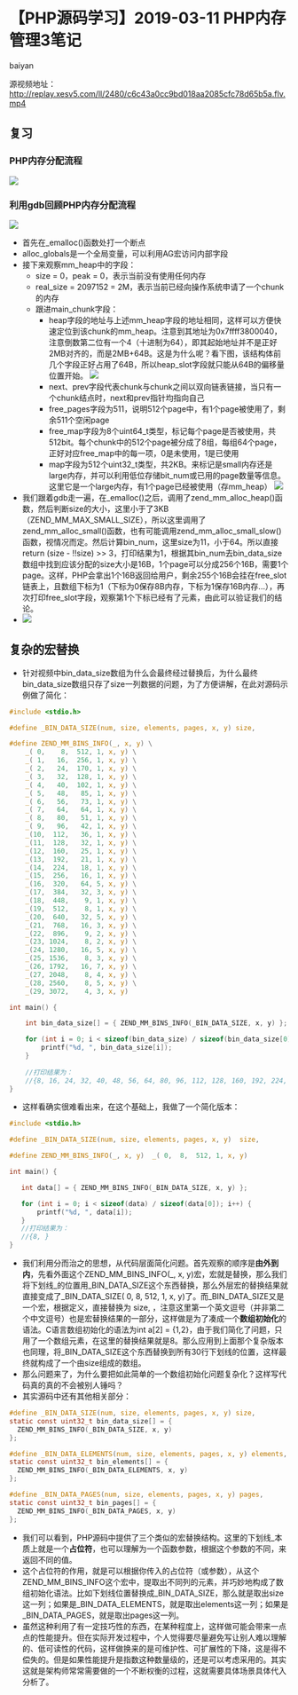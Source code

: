 # **【PHP源码学习】2019-03-11 PHP内存管理3笔记**
baiyan

源视频地址：http://replay.xesv5.com/ll/2480/c6c43a0cc9bd018aa2085cfc78d65b5a.flv.mp4

## 复习
### PHP内存分配流程
![](http://pq370w15r.bkt.clouddn.com/notebook/2019/4/19/1555663981652.png)
### 利用gdb回顾PHP内存分配流程
![](http://pq370w15r.bkt.clouddn.com/notebook/2019/4/19/1555666908321.png)
 - 首先在_emalloc()函数处打一个断点
 - alloc_globals是一个全局变量，可以利用AG宏访问内部字段
 - 接下来观察mm_heap中的字段： 
    - size = 0，peak = 0，表示当前没有使用任何内存
    - real_size = 2097152 = 2M，表示当前已经向操作系统申请了一个chunk的内存
	- 跟进main_chunk字段：
	   - heap字段的地址与上述mm_heap字段的地址相同，这样可以方便快速定位到该chunk的mm_heap。注意到其地址为0x7ffff3800040，注意倒数第二位有一个4（十进制为64），即其起始地址并不是正好2MB对齐的，而是2MB+64B。这是为什么呢？看下图，该结构体前几个字段正好占用了64B，所以heap_slot字段就只能从64B的偏移量位置开始。
![](http://pq370w15r.bkt.clouddn.com/notebook/2019/4/19/1555666460892.png)
	   - next、prev字段代表chunk与chunk之间以双向链表链接，当只有一个chunk结点时，next和prev指针均指向自己
	   - free_pages字段为511，说明512个page中，有1个page被使用了，剩余511个空闲page
	   - free_map字段为8个uint64_t类型，标记每个page是否被使用，共512bit。每个chunk中的512个page被分成了8组，每组64个page，正好对应free_map中的每一项，0是未使用，1是已使用
	   - map字段为512个uint32_t类型，共2KB。来标记是small内存还是large内存，并可以利用低位存储bit_num或已用的page数量等信息。这里它是一个large内存，有1个page已经被使用（存mm_heap）
![](http://pq370w15r.bkt.clouddn.com/notebook/2019/4/19/1555673383217.png)
 - 我们跟着gdb走一遍，在_emalloc()之后，调用了zend_mm_alloc_heap()函数，然后判断size的大小，这里小于了3KB（ZEND_MM_MAX_SMALL_SIZE），所以这里调用了zend_mm_alloc_small()函数，也有可能调用zend_mm_alloc_small_slow()函数，视情况而定。然后计算bin_num，这里size为11，小于64。所以直接return (size - !!size) >> 3，打印结果为1，根据其bin_num去bin_data_size数组中找到应该分配的size大小是16B，1个page可以分成256个16B，需要1个page。这样，PHP会拿出1个16B返回给用户，剩余255个16B会挂在free_slot链表上，且数组下标为1（下标为0保存8B内存，下标为1保存16B内存...），再次打印free_slot字段，观察第1个下标已经有了元素，由此可以验证我们的结论。
 - ![](http://pq370w15r.bkt.clouddn.com/notebook/2019/4/19/1555674009360.png)
## 复杂的宏替换
 - 针对视频中bin_data_size数组为什么会最终经过替换后，为什么最终bin_data_size数组只存了size一列数据的问题，为了方便讲解，在此对源码示例做了简化：
```c
#include <stdio.h>

#define _BIN_DATA_SIZE(num, size, elements, pages, x, y) size,

#define ZEND_MM_BINS_INFO(_, x, y) \
    _( 0,    8,  512, 1, x, y) \
    _( 1,   16,  256, 1, x, y) \
    _( 2,   24,  170, 1, x, y) \
    _( 3,   32,  128, 1, x, y) \
    _( 4,   40,  102, 1, x, y) \
    _( 5,   48,   85, 1, x, y) \
    _( 6,   56,   73, 1, x, y) \
    _( 7,   64,   64, 1, x, y) \
    _( 8,   80,   51, 1, x, y) \
    _( 9,   96,   42, 1, x, y) \
    _(10,  112,   36, 1, x, y) \
    _(11,  128,   32, 1, x, y) \
    _(12,  160,   25, 1, x, y) \
    _(13,  192,   21, 1, x, y) \
    _(14,  224,   18, 1, x, y) \
    _(15,  256,   16, 1, x, y) \
    _(16,  320,   64, 5, x, y) \
    _(17,  384,   32, 3, x, y) \
    _(18,  448,    9, 1, x, y) \
    _(19,  512,    8, 1, x, y) \
    _(20,  640,   32, 5, x, y) \
    _(21,  768,   16, 3, x, y) \
    _(22,  896,    9, 2, x, y) \
    _(23, 1024,    8, 2, x, y) \
    _(24, 1280,   16, 5, x, y) \
    _(25, 1536,    8, 3, x, y) \
    _(26, 1792,   16, 7, x, y) \
    _(27, 2048,    8, 4, x, y) \
    _(28, 2560,    8, 5, x, y) \
    _(29, 3072,    4, 3, x, y)

int main() {

    int bin_data_size[] = { ZEND_MM_BINS_INFO(_BIN_DATA_SIZE, x, y) };

    for (int i = 0; i < sizeof(bin_data_size) / sizeof(bin_data_size[0]); i++) {
        printf("%d, ", bin_data_size[i]);
    }
    
    //打印结果为：
    //{8, 16, 24, 32, 40, 48, 56, 64, 80, 96, 112, 128, 160, 192, 224, 256, 320, 384, 448, 512, 640, 768, 896, 1024, 1280, 1536, 1792, 2048, 2560, 3072}
}
```
 - 这样看确实很难看出来，在这个基础上，我做了一个简化版本：
 ```c
 #include <stdio.h>

#define _BIN_DATA_SIZE(num, size, elements, pages, x, y)  size,

#define ZEND_MM_BINS_INFO(_, x, y)  _( 0,  8,  512, 1, x, y)

int main() {

    int data[] = { ZEND_MM_BINS_INFO(_BIN_DATA_SIZE, x, y) };

    for (int i = 0; i < sizeof(data) / sizeof(data[0]); i++) {
        printf("%d, ", data[i]);
    }
    //打印结果为：
    //{8, }
}
 ```
  - 我们利用分而治之的思想，从代码层面简化问题。首先观察的顺序是**由外到内**，先看外面这个ZEND_MM_BINS_INFO(\_, x, y)宏，宏就是替换，那么我们将下划线_的位置用_BIN_DATA_SIZE这个东西替换，那么外层宏的替换结果就直接变成了_BIN_DATA_SIZE( 0, 8, 512, 1, x, y)了。而_BIN_DATA_SIZE又是一个宏，根据定义，直接替换为 size,   ，注意这里第一个英文逗号（并非第二个中文逗号）也是宏替换结果的一部分，这样做是为了凑成一个**数组初始化**的语法。C语言数组初始化的语法为int a[2] = {1,2}，由于我们简化了问题，只用了一个数组元素，在这里的替换结果就是8。那么应用到上面那个复杂版本也同理，将_BIN_DATA_SIZE这个东西替换到所有30行下划线的位置，这样最终就构成了一个由size组成的数组。
  - 那么问题来了，为什么要把如此简单的一个数组初始化问题复杂化？这样写代码真的真的不会被别人锤吗？
  - 其实源码中还有其他相关部分：
```c
#define _BIN_DATA_SIZE(num, size, elements, pages, x, y) size,
static const uint32_t bin_data_size[] = {
  ZEND_MM_BINS_INFO(_BIN_DATA_SIZE, x, y)
};

#define _BIN_DATA_ELEMENTS(num, size, elements, pages, x, y) elements,
static const uint32_t bin_elements[] = {
  ZEND_MM_BINS_INFO(_BIN_DATA_ELEMENTS, x, y)
};

#define _BIN_DATA_PAGES(num, size, elements, pages, x, y) pages,
static const uint32_t bin_pages[] = {
  ZEND_MM_BINS_INFO(_BIN_DATA_PAGES, x, y)
};
```
 - 我们可以看到，PHP源码中提供了三个类似的宏替换结构。这里的下划线_本质上就是一个**占位符**，也可以理解为一个函数参数，根据这个参数的不同，来返回不同的值。
 - 这个占位符的作用，就是可以根据你传入的占位符（或参数），从这个ZEND_MM_BINS_INFO这个宏中，提取出不同列的元素，并巧妙地构成了数组初始化语法。比如下划线位置替换成_BIN_DATA_SIZE，那么就是取出size这一列；如果是_BIN_DATA_ELEMENTS，就是取出elements这一列；如果是_BIN_DATA_PAGES，就是取出pages这一列。
 - 虽然这种利用了有一定技巧性的东西，在某种程度上，这样做可能会带来一点点的性能提升。但在实际开发过程中，个人觉得要尽量避免写让别人难以理解的、低可读性的代码，这样做换来的是可维护性、可扩展性的下降，这是得不偿失的。但是如果性能提升是指数这种数量级的，还是可以考虑采用的。其实这就是架构师常常需要做的一个不断权衡的过程，这就需要具体场景具体代入分析了。